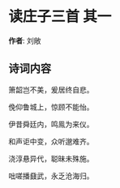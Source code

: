 # 读庄子三首  其一

**作者**: 刘敞

## 诗词内容

箫韶岂不美，爰居终自悲。

俛仰鲁城上，惊顾不能怡。

伊昔舜廷内，鸣鳯为来仪。

和声讵中变，众听邈难齐。

浇淳悬异代，聪昧未殊施。

咄嗟播鼗武，永乏沧海归。

